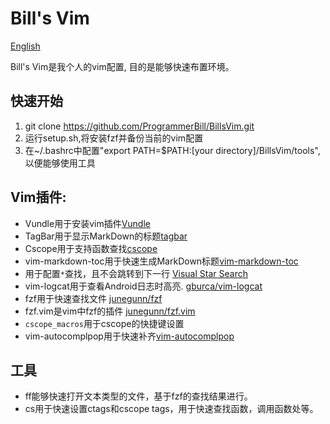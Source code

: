 # Bill's Vim

[English](README.md)

Bill's Vim是我个人的vim配置, 目的是能够快速布置环境。

## 快速开始

1. git clone https://github.com/ProgrammerBill/BillsVim.git
2. 运行setup.sh,将安装fzf并备份当前的vim配置
3. 在~/.bashrc中配置"export PATH=$PATH:[your directory]/BillsVim/tools",以便能够使用工具

## Vim插件:

- Vundle用于安装vim插件[Vundle](https://github.com/VundleVim/Vundle.vim#quick-start)
- TagBar用于显示MarkDown的标题[tagbar](https://github.com/preservim/tagbar)
- Cscope用于支持函数查找[cscope](http://cscope.sourceforge.net/)
- vim-markdown-toc用于快速生成MarkDown标题[vim-markdown-toc](https://github.com/mzlogin/vim-markdown-toc)
- 用于配置`*`查找，且不会跳转到下一行 [Visual Star Search](https://github.com/bronson/vim-visual-star-search)
- vim-logcat用于查看Android日志时高亮. [gburca/vim-logcat](https://github.com/gburca/vim-logcat)
- fzf用于快速查找文件 [junegunn/fzf](https://github.com/junegunn/fzf)
- fzf.vim是vim中fzf的插件 [junegunn/fzf.vim](https://github.com/junegunn/fzf.vim)
- `cscope_macros`用于cscope的快捷键设置
- vim-autocomplpop用于快速补齐[vim-autocomplpop](https://github.com/othree/vim-autocomplpop)

## 工具

- ff能够快速打开文本类型的文件，基于fzf的查找结果进行。
- cs用于快速设置ctags和cscope tags，用于快速查找函数，调用函数处等。
